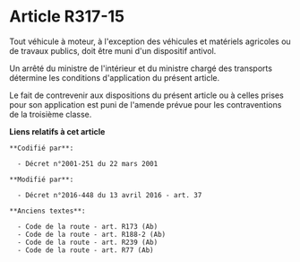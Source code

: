 # Article R317-15

Tout véhicule à moteur, à l'exception         des véhicules et matériels agricoles ou de travaux publics, doit être muni d'un
dispositif antivol. 

Un arrêté du ministre de l'intérieur et du ministre chargé des transports détermine les conditions d'application du présent
article. 

Le fait de contrevenir aux dispositions du présent article ou à celles prises pour son application est puni de l'amende
prévue pour les contraventions de la troisième classe.

**Liens relatifs à cet article**

	**Codifié par**:

	  - Décret n°2001-251 du 22 mars 2001

	**Modifié par**:

	  - Décret n°2016-448 du 13 avril 2016 - art. 37

	**Anciens textes**:

	  - Code de la route - art. R173 (Ab)
	  - Code de la route - art. R188-2 (Ab)
	  - Code de la route - art. R239 (Ab)
	  - Code de la route - art. R77 (Ab)
